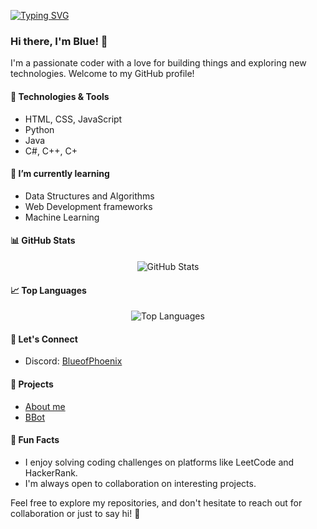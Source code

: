 [![Typing SVG](https://readme-typing-svg.demolab.com?font=Fira+Code&pause=1000&vCenter=true&random=false&width=435&lines=Hey+i+am+BlueofPhoenix;My+favorite+Coding+Language+is+Python;my+favorite+Game+is+Minecraft;my+favorite+Hobby+is+Coding;Who+inspired+me+to+Code%3F;Maxim%2C+ByteSyntax%2C+Norisk+and+Daskomiko;The+Languages+i+can+Programm+%3A;HTML%2C+CSS%2C+JavaScript%2C+Python%2C+Java%2C+C%23%2C+C%2B%2B%2C+C%2B)](https://git.io/typing-svg)

### Hi there, I'm Blue! 👋

I'm a passionate coder with a love for building things and exploring new technologies. Welcome to my GitHub profile!

#### 🔧 Technologies & Tools
- HTML, CSS, JavaScript
- Python
- Java
- C#, C++, C+

#### 🌱 I’m currently learning
- Data Structures and Algorithms
- Web Development frameworks
- Machine Learning

#### 📊 GitHub Stats
<div align="center">
  <img src="https://github-readme-stats.vercel.app/api?username=BlueofPhoenix&show_icons=true&count_private=true&theme=tokyonight" alt="GitHub Stats" />
</div>

#### 📈 Top Languages
<div align="center">
  <img src="https://github-readme-stats.vercel.app/api/top-langs/?username=BlueofPhoenix&layout=compact&theme=tokyonight" alt="Top Languages" />
</div>

#### 🤝 Let's Connect
- Discord: [BlueofPhoenix](https://discord.com/users/1121889187440889897)


#### 🚀 Projects
- [About me](https://github.com/BlueofPhoenix/me)
- [BBot](https://github.com/BlueofPhoenix/bbot)

#### 🎉 Fun Facts
- I enjoy solving coding challenges on platforms like LeetCode and HackerRank.
- I'm always open to collaboration on interesting projects.

Feel free to explore my repositories, and don't hesitate to reach out for collaboration or just to say hi! 🚀
